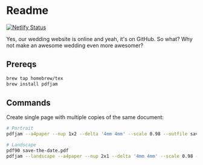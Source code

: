 # Readme

[![Netlify Status](https://api.netlify.com/api/v1/badges/a29ebefb-f3f3-4489-8db6-c2e79ce6f4f9/deploy-status)](https://app.netlify.com/sites/davidmarrieskate/deploys)

Yes, our wedding website is online and yeah, it's on GitHub.  So what?  Why not make an awesome wedding even more awesomer?

## Prereqs

```bash
brew tap homebrew/tex
brew install pdfjam
```

## Commands

Create single page with multiple copies of the same document:

```bash
# Portrait
pdfjam --a4paper --nup 1x2 --delta '4mm 4mm' --scale 0.98 --outfile save-the-date-pdfjam.pdf save-the-date.pdf save-the-date.pdf

# Landscape
pdf90 save-the-date.pdf
pdfjam --landscape --a4paper --nup 2x1 --delta '4mm 4mm' --scale 0.98 --outfile save-the-date-pdfjam.pdf save-the-date-rotated90.pdf save-the-date-rotated90.pdf
```
